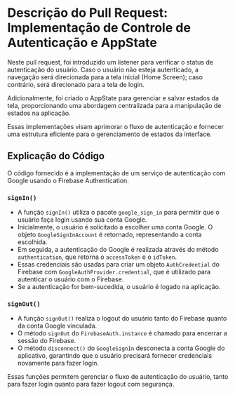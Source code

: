 
# Descrição do Pull Request: Implementação de Controle de Autenticação e AppState

Neste pull request, foi introduzido um listener para verificar o status de autenticação do usuário. Caso o usuário não esteja autenticado, a navegação será direcionada para a tela inicial (Home Screen); caso contrário, será direcionado para a tela de login.

Adicionalmente, foi criado o AppState para gerenciar e salvar estados da tela, proporcionando uma abordagem centralizada para a manipulação de estados na aplicação.

Essas implementações visam aprimorar o fluxo de autenticação e fornecer uma estrutura eficiente para o gerenciamento de estados da interface.

## Explicação do Código

O código fornecido é a implementação de um serviço de autenticação com Google usando o Firebase Authentication.

### `signIn()`

- A função `signIn()` utiliza o pacote `google_sign_in` para permitir que o usuário faça login usando sua conta Google.
- Inicialmente, o usuário é solicitado a escolher uma conta Google. O objeto `GoogleSignInAccount` é retornado, representando a conta escolhida.
- Em seguida, a autenticação do Google é realizada através do método `authentication`, que retorna o `accessToken` e o `idToken`.
- Essas credenciais são usadas para criar um objeto `AuthCredential` do Firebase com `GoogleAuthProvider.credential`, que é utilizado para autenticar o usuário com o Firebase.
- Se a autenticação for bem-sucedida, o usuário é logado na aplicação.

### `signOut()`

- A função `signOut()` realiza o logout do usuário tanto do Firebase quanto da conta Google vinculada.
- O método `signOut` do `FirebaseAuth.instance` é chamado para encerrar a sessão do Firebase.
- O método `disconnect()` do `GoogleSignIn` desconecta a conta Google do aplicativo, garantindo que o usuário precisará fornecer credenciais novamente para fazer login.

Essas funções permitem gerenciar o fluxo de autenticação do usuário, tanto para fazer login quanto para fazer logout com segurança.
